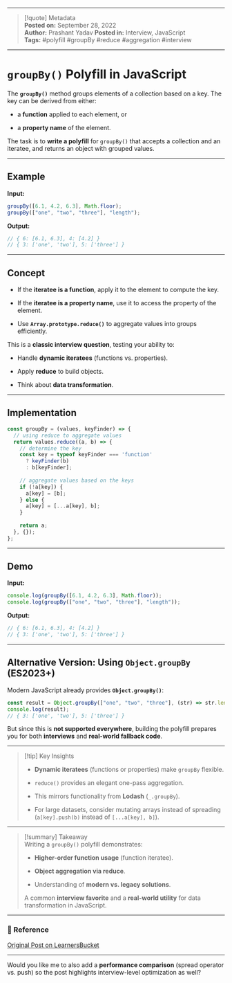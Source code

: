 
---

> [!quote] Metadata  
> **Posted on:** September 28, 2022  
> **Author:** Prashant Yadav 
> **Posted in:** Interview, JavaScript  
> **Tags:** #polyfill #groupBy #reduce #aggregation #interview

---

# `groupBy()` Polyfill in JavaScript

The **`groupBy()`** method groups elements of a collection based on a key. The key can be derived from either:

- a **function** applied to each element, or
    
- a **property name** of the element.
    

The task is to **write a polyfill** for `groupBy()` that accepts a collection and an iteratee, and returns an object with grouped values.

---

## Example

**Input:**

```javascript
groupBy([6.1, 4.2, 6.3], Math.floor);
groupBy(["one", "two", "three"], "length");
```

**Output:**

```javascript
// { 6: [6.1, 6.3], 4: [4.2] }
// { 3: ['one', 'two'], 5: ['three'] }
```

---

## Concept

- If the **iteratee is a function**, apply it to the element to compute the key.
    
- If the **iteratee is a property name**, use it to access the property of the element.
    
- Use **`Array.prototype.reduce()`** to aggregate values into groups efficiently.
    

This is a **classic interview question**, testing your ability to:

- Handle **dynamic iteratees** (functions vs. properties).
    
- Apply **reduce** to build objects.
    
- Think about **data transformation**.
    

---

## Implementation

```javascript
const groupBy = (values, keyFinder) => {
  // using reduce to aggregate values
  return values.reduce((a, b) => {
    // determine the key
    const key = typeof keyFinder === 'function' 
      ? keyFinder(b) 
      : b[keyFinder];
    
    // aggregate values based on the keys
    if (!a[key]) {
      a[key] = [b];
    } else {
      a[key] = [...a[key], b];
    }
    
    return a;
  }, {});
};
```

---

## Demo

**Input:**

```javascript
console.log(groupBy([6.1, 4.2, 6.3], Math.floor)); 
console.log(groupBy(["one", "two", "three"], "length")); 
```

**Output:**

```javascript
// { 6: [6.1, 6.3], 4: [4.2] }
// { 3: ['one', 'two'], 5: ['three'] }
```

---

## Alternative Version: Using `Object.groupBy` (ES2023+)

Modern JavaScript already provides **`Object.groupBy()`**:

```javascript
const result = Object.groupBy(["one", "two", "three"], (str) => str.length);
console.log(result);
// { 3: ['one', 'two'], 5: ['three'] }
```

But since this is **not supported everywhere**, building the polyfill prepares you for both **interviews** and **real-world fallback code**.

---

> [!tip] Key Insights
> 
> - **Dynamic iteratees** (functions or properties) make `groupBy` flexible.
>     
> - `reduce()` provides an elegant one-pass aggregation.
>     
> - This mirrors functionality from **Lodash** (`_.groupBy`).
>     
> - For large datasets, consider mutating arrays instead of spreading (`a[key].push(b)` instead of `[...a[key], b]`).
>     

---

> [!summary] Takeaway  
> Writing a `groupBy()` polyfill demonstrates:
> 
> - **Higher-order function usage** (function iteratee).
>     
> - **Object aggregation via reduce**.
>     
> - Understanding of **modern vs. legacy solutions**.
>     
> 
> A common **interview favorite** and a **real-world utility** for data transformation in JavaScript.

---

### 📎 Reference

[Original Post on LearnersBucket](https://learnersbucket.com/examples/interview/groupby-polyfill-in-javascript/)

---

Would you like me to also add a **performance comparison** (spread operator vs. push) so the post highlights interview-level optimization as well?